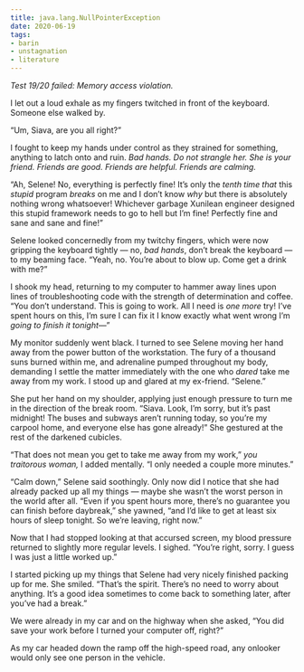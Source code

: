 ```yaml
---
title: java.lang.NullPointerException
date: 2020-06-19
tags:
- barin
- unstagnation
- literature
---
```


*Test 19/20 failed: Memory access violation.*

I let out a loud exhale as my fingers twitched in front of the keyboard. Someone else walked by.
<!-- excerpt -->

“Um, Siava, are you all right?”

I fought to keep my hands under control as they strained for something, anything to latch onto and ruin. *Bad hands. Do not strangle her. She is your friend. Friends are good. Friends are helpful. Friends are calming.*

“Ah, Selene! No, everything is perfectly fine! It’s only the *tenth time that* this *stupid* program *breaks* on me and I don’t know *why* but there is absolutely nothing wrong whatsoever! Whichever garbage Xunilean engineer designed this stupid framework needs to go to hell but I’m fine! Perfectly fine and sane and sane and fine!”

Selene looked concernedly from my twitchy fingers, which were now gripping the keyboard tightly — no, *bad hands*, don’t break the keyboard — to my beaming face. “Yeah, no. You’re about to blow up. Come get a drink with me?”

I shook my head, returning to my computer to hammer away lines upon lines of troubleshooting code with the strength of determination and coffee. “You don’t understand. This is going to work. All I need is *one more* try! I’ve spent hours on this, I’m sure I can fix it I know exactly what went wrong I’m *going to finish it tonight—*”

My monitor suddenly went black. I turned to see Selene moving her hand away from the power button of the workstation. The fury of a thousand suns burned within me, and adrenaline pumped throughout my body, demanding I settle the matter immediately with the one who *dared* take me away from my work. I stood up and glared at my ex-friend. “Selene.”

She put her hand on my shoulder, applying just enough pressure to turn me in the direction of the break room. “Siava. Look, I’m sorry, but it’s past midnight! The buses and subways aren’t running today, so you’re my carpool home, and everyone else has gone already!” She gestured at the rest of the darkened cubicles.

“That does not mean you get to take me away from my work,” *you traitorous woman,* I added mentally. “I only needed a couple more minutes.”

“Calm down,” Selene said soothingly. Only now did I notice that she had already packed up all my things — maybe she wasn’t the worst person in the world after all. “Even if you spent hours more, there’s no guarantee you can finish before daybreak,” she yawned, “and I’d like to get at least six hours of sleep tonight. So we’re leaving, right now.”

Now that I had stopped looking at that accursed screen, my blood pressure returned to slightly more regular levels. I sighed. “You’re right, sorry. I guess I was just a little worked up.”

I started picking up my things that Selene had very nicely finished packing up for me. She smiled. “That’s the spirit. There’s no need to worry about anything. It’s a good idea sometimes to come back to something later, after you’ve had a break.”

We were already in my car and on the highway when she asked, “You did save your work before I turned your computer off, right?”

As my car headed down the ramp off the high-speed road, any onlooker would only see one person in the vehicle.
